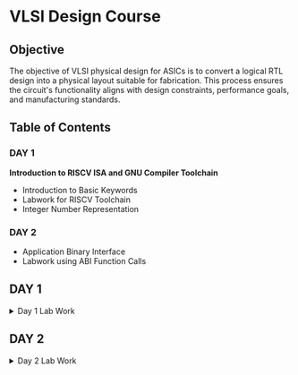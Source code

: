 # VLSI Design Course

## Objective

The objective of VLSI physical design for ASICs is to convert a logical RTL design into a physical layout suitable for fabrication. This process ensures the circuit's functionality aligns with design constraints, performance goals, and manufacturing standards.

## Table of Contents

### DAY 1

**Introduction to RISCV ISA and GNU Compiler Toolchain**
+ Introduction to Basic Keywords
+ Labwork for RISCV Toolchain
+ Integer Number Representation

### DAY 2
+ Application Binary Interface
+ Labwork using ABI Function Calls

## DAY 1 
<details>
<summary> Day 1 Lab Work</summary>

Writing C Program using Nano
```nano p1.c```
### Code 1: Sum of numbers from 1 to N:

Code to sum the numbers from 1 to N:

```c
#include<stdio.h>

int main(){
	int i, sum=0, n=111;
	for (i=1;i<=n; ++i) {
	sum +=i;
	}
	printf("Sum of numbers from 1 to %d is %d \n",n,sum);
	return 0;
}
```
To exit the editor, press `Ctrl + X` and `y` to save the file.

To compile for host system (Apple Silicon M2), using GCC
```
gcc p1.c -o p1.o
./p1.out

```
To compile for RISC-V

```
riscv64-unknown-elf-gcc -O1 -mabi=lp64 -march=rv64i -o p1.o p1.c
```
using ```ls``` to check that the compiled file exists:

***IMAGE***

To execute compiled code:
```
spike pk sum1ton.o
```

***IMAGE***

To show assembly code:
```
riscv64-unknown-elf-objdump -d sumton.o | less
```

With -O1 optimization:

***IMAGE***

With -OFast optimization:

***IMAGE***

***Using Spike to simulate and debug:***

To simulate:
```
spike -d pk p1.c
```
***IMAGE***

To Debug: 
```
spike -d pk p1.c
```
Press `ENTER` to show registers line by line
Press `q` to exit the debugger


Contents of the register are shown as in the image
***IMAGE***

### Integer number representation

- Range of Unsigned numbers : [0, (2^n)-1 ]
* Range of signed numbes : Positive : [0 , 2^(n-1)-1]
                         Negative : [-1 to 2^(n-1)]

Unsigned 64-Bit number:

```
#include <stdio.h>
#include <math.h>

int main(){
	unsigned long long int max = (unsigned long long int) (pow(2,64) -1);
	unsigned long long int min = (unsigned long long int) (pow(2,64) *(-1));
	printf("lowest number represented by unsigned 64-bit integer is %llu\n",min);
	printf("highest number represented by unsigned 64-bit integer is %llu\n",max);
	return 0;
}
```

Output:

***IMAGE***

Signed 64-Bit Number

```
#include <stdio.h>
#include <math.h>

int main(){
	long long int max = (long long int) (pow(2,63) -1);
	long long int min = (long long int) (pow(2,63) *(-1));
	printf("lowest number represented by signed 64-bit integer is %lld\n",min);
	printf("highest number represented by signed 64-bit integer is %lld\n",max);
	return 0;
}
```
Output:
***IMAGE***
</details>

## DAY 2
<details>
	<summary> Day 2 Lab Work</summary>
 ### Lab work using ABI Function calls

Code:
``` c
 #include <stdio.h>
  
  extern int load(int x, int y);
  
  int main()
  {
    int result = 0;
    int count = 9;
    result = load(0x0, count+1);
    printf("Sum of numbers from 1 to 9 is %d\n", result);
  }
```
Compiled assembly file:

``` s
.section .text
.global load
.type load, @function
load:
add a4, a0, zero
add a2, a0, a1
add a3, a0, zero
loop:
add a4, a3, a4
addi a3, a3, 1
blt a3, a2, loop
add a0, a4, zero
ret
```


</details>
